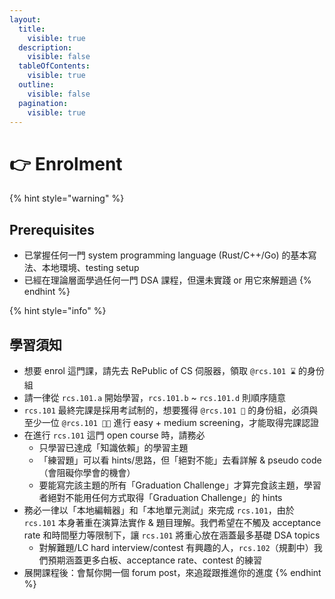 ```yaml
---
layout:
  title:
    visible: true
  description:
    visible: false
  tableOfContents:
    visible: true
  outline:
    visible: false
  pagination:
    visible: true
---
```


# 👉 Enrolment

{% hint style="warning" %}
## Prerequisites

* 已掌握任何一門 system programming language (Rust/C++/Go) 的基本寫法、本地環境、testing setup
* 已經在理論層面學過任何一門 DSA 課程，但還未實踐 or 用它來解題過
{% endhint %}

{% hint style="info" %}
## 學習須知

* 想要 enrol 這門課，請先去 RePublic of CS 伺服器，領取 `@rcs.101 ⌛` 的身份組
* 請一律從 `rcs.101.a` 開始學習，`rcs.101.b` \~ `rcs.101.d` 則順序隨意
* `rcs.101` 最終完課是採用考試制的，想要獲得 `@rcs.101 🏅` 的身份組，必須與至少一位 `@rcs.101 🧑‍🏫` 進行 easy + medium screening，才能取得完課認證
* 在進行 `rcs.101` 這門 open course 時，請務必
  * 只學習已達成「知識依賴」的學習主題
  * 「練習題」可以看 hints/思路，但「絕對不能」去看詳解 & pseudo code（會阻礙你學會的機會）
  * 要能寫完該主題的所有「Graduation Challenge」才算完食該主題，學習者絕對不能用任何方式取得「Graduation Challenge」的 hints
* 務必一律以「本地編輯器」和「本地單元測試」來完成 `rcs.101`，由於 `rcs.101` 本身著重在演算法實作 & 題目理解。我們希望在不觸及 acceptance rate 和時間壓力等限制下，讓 `rcs.101` 將重心放在涵蓋最多基礎 DSA topics
  * 對解難題/LC hard interview/contest 有興趣的人，`rcs.102`（規劃中）我們預期涵蓋更多白板、acceptance rate、contest 的練習
* 展開課程後：會幫你開一個 forum post，來追蹤跟推進你的進度
{% endhint %}
